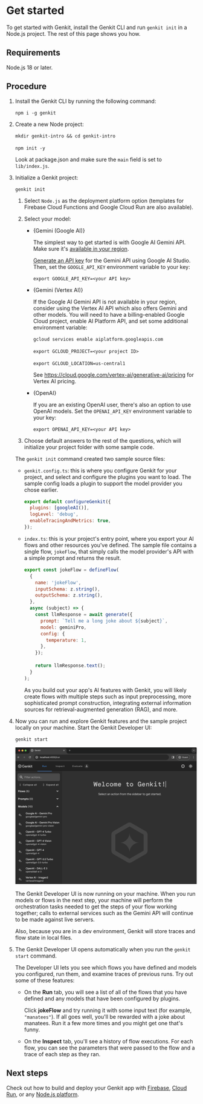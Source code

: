 # Get started

To get started with Genkit, install the Genkit CLI and run `genkit init` in a
Node.js project. The rest of this page shows you how.

## Requirements

Node.js 18 or later.

## Procedure

1.  Install the Genkit CLI by running the following command:

    ```posix-terminal
    npm i -g genkit
    ```

1.  Create a new Node project:

    ```posix-terminal
    mkdir genkit-intro && cd genkit-intro

    npm init -y
    ```

    Look at package.json and make sure the `main` field is set to
    `lib/index.js`.

1.  Initialize a Genkit project:

    ```posix-terminal
    genkit init
    ```

    1. Select `Node.js` as the deployment platform option (templates for
       Firebase Cloud Functions and Google Cloud Run are also available).

    1. Select your model:

       - {Gemini (Google AI)}

         The simplest way to get started is with Google AI Gemini API. Make sure
         it's
         [available in your region](https://ai.google.dev/available_regions).

         [Generate an API key](https://aistudio.google.com/app/apikey) for the
         Gemini API using Google AI Studio. Then, set the `GOOGLE_API_KEY`
         environment variable to your key:

         ```posix-terminal
         export GOOGLE_API_KEY=<your API key>
         ```

       - {Gemini (Vertex AI)}

         If the Google AI Gemini API is not available in your region, consider
         using the Vertex AI API which also offers Gemini and other models. You
         will need to have a billing-enabled Google Cloud project, enable AI
         Platform API, and set some additional environment variable:

         ```posix-terminal
         gcloud services enable aiplatform.googleapis.com

         export GCLOUD_PROJECT=<your project ID>

         export GCLOUD_LOCATION=us-central1
         ```

         See https://cloud.google.com/vertex-ai/generative-ai/pricing for Vertex AI pricing.

       - {OpenAI}

         If you are an existing OpenAI user, there's also an option to use
         OpenAI models. Set the `OPENAI_API_KEY` environment variable to your
         key:

         ```posix-terminal
         export OPENAI_API_KEY=<your API key>
         ```

    1. Choose default answers to the rest of the questions, which will
       initialize your project folder with some sample code.

    The `genkit init` command created two sample source files:

    - `genkit.config.ts`: this is where you configure Genkit for your project,
      and select and configure the plugins you want to load. The sample config
      loads a plugin to support the model provider you chose earlier.

      ```js
      export default configureGenkit({
        plugins: [googleAI()],
        logLevel: 'debug',
        enableTracingAndMetrics: true,
      });
      ```

    - `index.ts`: this is your project's entry point, where you export your AI
      flows and other resources you've defined. The sample file contains a
      single flow, `jokeFlow`, that simply calls the model provider's API with a
      simple prompt and returns the result.

      ```js
      export const jokeFlow = defineFlow(
        {
          name: 'jokeFlow',
          inputSchema: z.string(),
          outputSchema: z.string(),
        },
        async (subject) => {
          const llmResponse = await generate({
            prompt: `Tell me a long joke about ${subject}`,
            model: geminiPro,
            config: {
              temperature: 1,
            },
          });

          return llmResponse.text();
        }
      );
      ```

      As you build out your app's AI features with Genkit, you will likely
      create flows with multiple steps such as input preprocessing, more
      sophisticated prompt construction, integrating external information
      sources for retrieval-augmented generation (RAG), and more.

1.  Now you can run and explore Genkit features and the sample project locally
    on your machine. Start the Genkit Developer UI:

    ```posix-terminal
    genkit start
    ```

    <img src="resources/welcome_to_genkit_developer_ui.png" alt="Welcome to Genkit Developer UI" class="screenshot attempt-right">

    The Genkit Developer UI is now running on your machine. When you run models
    or flows in the next step, your machine will perform the orchestration tasks
    needed to get the steps of your flow working together; calls to external
    services such as the Gemini API will continue to be made against live
    servers.

    Also, because you are in a dev environment, Genkit will store traces and
    flow state in local files.

1.  The Genkit Developer UI opens automatically when you run the
    `genkit start` command.

    The Developer UI lets you see which flows you have defined and models you
    configured, run them, and examine traces of previous runs. Try out some of
    these features:

    - On the **Run** tab, you will see a list of all of the flows that you have
      defined and any models that have been configured by plugins.

      Click **jokeFlow** and try running it with some input text (for example,
      `"manatees"`). If all goes well, you'll be rewarded with a joke about
      manatees. Run it a few more times and you might get one that's funny.

    - On the **Inspect** tab, you'll see a history of flow executions. For each
      flow, you can see the parameters that were passed to the flow and a
      trace of each step as they ran.

## Next steps

Check out how to build and deploy your Genkit app with [Firebase](firebase.md),
[Cloud Run](cloud-run.md), or any [Node.js platform](deploy-node.md).

